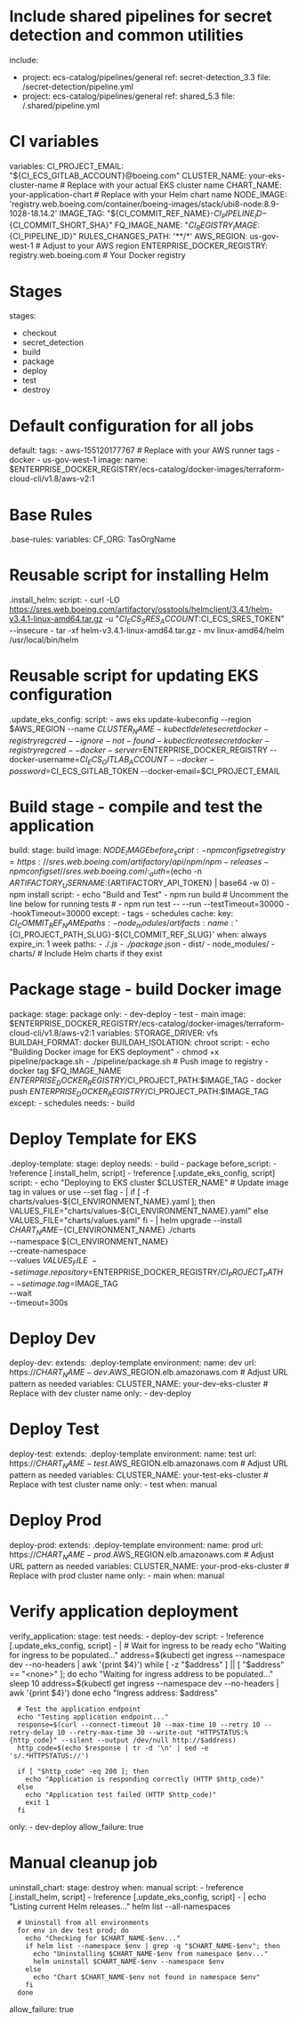# Include shared pipelines for secret detection and common utilities
include:
  - project: ecs-catalog/pipelines/general
    ref: secret-detection_3.3
    file: /secret-detection/pipeline.yml
  - project: ecs-catalog/pipelines/general
    ref: shared_5.3
    file: /.shared/pipeline.yml

# CI variables
variables:
  CI_PROJECT_EMAIL: "${CI_ECS_GITLAB_ACCOUNT}@boeing.com"
  CLUSTER_NAME: your-eks-cluster-name  # Replace with your actual EKS cluster name
  CHART_NAME: your-application-chart   # Replace with your Helm chart name
  NODE_IMAGE: 'registry.web.boeing.com/container/boeing-images/stack/ubi8-node:8.9-1028-18.14.2'
  IMAGE_TAG: "${CI_COMMIT_REF_NAME}-${CI_PIPELINE_ID}-${CI_COMMIT_SHORT_SHA}"
  FQ_IMAGE_NAME: "${CI_REGISTRY_IMAGE}:${CI_PIPELINE_ID}"
  RULES_CHANGES_PATH: '**/*'
  AWS_REGION: us-gov-west-1  # Adjust to your AWS region
  ENTERPRISE_DOCKER_REGISTRY: registry.web.boeing.com  # Your Docker registry

# Stages
stages:
  - checkout
  - secret_detection
  - build
  - package
  - deploy
  - test
  - destroy

# Default configuration for all jobs
default:
  tags:
    - aws-155120177767  # Replace with your AWS runner tags
    - docker
    - us-gov-west-1
  image:
    name: $ENTERPRISE_DOCKER_REGISTRY/ecs-catalog/docker-images/terraform-cloud-cli/v1.8/aws-v2:1

# Base Rules
.base-rules:
  variables:
    CF_ORG: TasOrgName

# Reusable script for installing Helm
.install_helm:
  script:
    - curl -LO https://sres.web.boeing.com/artifactory/osstools/helmclient/3.4.1/helm-v3.4.1-linux-amd64.tar.gz -u "$CI_ECS_SRES_ACCOUNT:$CI_ECS_SRES_TOKEN" --insecure
    - tar -xf helm-v3.4.1-linux-amd64.tar.gz
    - mv linux-amd64/helm /usr/local/bin/helm

# Reusable script for updating EKS configuration
.update_eks_config:
  script:
    - aws eks update-kubeconfig --region $AWS_REGION --name $CLUSTER_NAME
    - kubectl delete secret docker-registry regcred --ignore-not-found
    - kubectl create secret docker-registry regcred --docker-server=$ENTERPRISE_DOCKER_REGISTRY --docker-username=$CI_ECS_GITLAB_ACCOUNT --docker-password=$CI_ECS_GITLAB_TOKEN --docker-email=$CI_PROJECT_EMAIL

# Build stage - compile and test the application
build:
  stage: build
  image: $NODE_IMAGE
  before_script:
    - npm config set registry=https://sres.web.boeing.com/artifactory/api/npm/npm-releases
    - npm config set //sres.web.boeing.com/:_auth=$(echo -n ${ARTIFACTORY_USERNAME}:${ARTIFACTORY_API_TOKEN} | base64 -w 0)
    - npm install
  script:
    - echo "Build and Test"
    - npm run build
    # Uncomment the line below for running tests
    # - npm run test -- --run --testTimeout=30000 --hookTimeout=30000
  except:
    - tags
    - schedules
  cache:
    key: $CI_COMMIT_REF_NAME
    paths:
      - node_modules/
  artifacts:
    name: '${CI_PROJECT_PATH_SLUG}-${CI_COMMIT_REF_SLUG}'
    when: always
    expire_in: 1 week
    paths:
      - ./*.js
      - ./package*.json
      - dist/
      - node_modules/
      - charts/  # Include Helm charts if they exist

# Package stage - build Docker image
package:
  stage: package
  only:
    - dev-deploy
    - test
    - main
  image: $ENTERPRISE_DOCKER_REGISTRY/ecs-catalog/docker-images/terraform-cloud-cli/v1.8/aws-v2:1
  variables:
    STORAGE_DRIVER: vfs
    BUILDAH_FORMAT: docker
    BUILDAH_ISOLATION: chroot
  script:
    - echo "Building Docker image for EKS deployment"
    - chmod +x pipeline/package.sh
    - ./pipeline/package.sh
    # Push image to registry
    - docker tag $FQ_IMAGE_NAME $ENTERPRISE_DOCKER_REGISTRY/$CI_PROJECT_PATH:$IMAGE_TAG
    - docker push $ENTERPRISE_DOCKER_REGISTRY/$CI_PROJECT_PATH:$IMAGE_TAG
  except:
    - schedules
  needs:
    - build

# Deploy Template for EKS
.deploy-template:
  stage: deploy
  needs:
    - build
    - package
  before_script:
    - !reference [.install_helm, script]
    - !reference [.update_eks_config, script]
  script:
    - echo "Deploying to EKS cluster $CLUSTER_NAME"
    # Update image tag in values or use --set flag
    - |
      if [ -f charts/values-${CI_ENVIRONMENT_NAME}.yaml ]; then
        VALUES_FILE="charts/values-${CI_ENVIRONMENT_NAME}.yaml"
      else
        VALUES_FILE="charts/values.yaml"
      fi
    - |
      helm upgrade --install $CHART_NAME-${CI_ENVIRONMENT_NAME} ./charts \
        --namespace ${CI_ENVIRONMENT_NAME} \
        --create-namespace \
        --values $VALUES_FILE \
        --set image.repository=$ENTERPRISE_DOCKER_REGISTRY/$CI_PROJECT_PATH \
        --set image.tag=$IMAGE_TAG \
        --wait \
        --timeout=300s

# Deploy Dev
deploy-dev:
  extends: .deploy-template
  environment: 
    name: dev
    url: https://$CHART_NAME-dev.$AWS_REGION.elb.amazonaws.com  # Adjust URL pattern as needed
  variables:
    CLUSTER_NAME: your-dev-eks-cluster  # Replace with dev cluster name
  only:
    - dev-deploy

# Deploy Test
deploy-test:
  extends: .deploy-template
  environment: 
    name: test
    url: https://$CHART_NAME-test.$AWS_REGION.elb.amazonaws.com  # Adjust URL pattern as needed
  variables:
    CLUSTER_NAME: your-test-eks-cluster  # Replace with test cluster name
  only:
    - test
  when: manual

# Deploy Prod
deploy-prod:
  extends: .deploy-template
  environment: 
    name: prod
    url: https://$CHART_NAME-prod.$AWS_REGION.elb.amazonaws.com  # Adjust URL pattern as needed
  variables:
    CLUSTER_NAME: your-prod-eks-cluster  # Replace with prod cluster name
  only:
    - main
  when: manual

# Verify application deployment
verify_application:
  stage: test
  needs:
    - deploy-dev
  script:
    - !reference [.update_eks_config, script]
    - |
      # Wait for ingress to be ready
      echo "Waiting for ingress to be populated..."
      address=$(kubectl get ingress --namespace dev --no-headers | awk '{print $4}')
      while [ -z "$address" ] || [ "$address" == "<none>" ]; do
        echo "Waiting for ingress address to be populated..."
        sleep 10
        address=$(kubectl get ingress --namespace dev --no-headers | awk '{print $4}')
      done
      echo "Ingress address: $address"
      
      # Test the application endpoint
      echo "Testing application endpoint..."
      response=$(curl --connect-timeout 10 --max-time 10 --retry 10 --retry-delay 10 --retry-max-time 30 --write-out "HTTPSTATUS:%{http_code}" --silent --output /dev/null http://$address)
      http_code=$(echo $response | tr -d '\n' | sed -e 's/.*HTTPSTATUS://')
      
      if [ "$http_code" -eq 200 ]; then
        echo "Application is responding correctly (HTTP $http_code)"
      else
        echo "Application test failed (HTTP $http_code)"
        exit 1
      fi
  only:
    - dev-deploy
  allow_failure: true

# Manual cleanup job
uninstall_chart:
  stage: destroy
  when: manual
  script:
    - !reference [.install_helm, script]
    - !reference [.update_eks_config, script]
    - |
      echo "Listing current Helm releases..."
      helm list --all-namespaces
      
      # Uninstall from all environments
      for env in dev test prod; do
        echo "Checking for $CHART_NAME-$env..."
        if helm list --namespace $env | grep -q "$CHART_NAME-$env"; then
          echo "Uninstalling $CHART_NAME-$env from namespace $env..."
          helm uninstall $CHART_NAME-$env --namespace $env
        else
          echo "Chart $CHART_NAME-$env not found in namespace $env"
        fi
      done
  allow_failure: true

